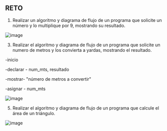 ## RETO
1. Realizar un algoritmo y diagrama de flujo de un programa que solicite un número y lo multiplique por 9, mostrando su resultado.

![image](https://user-images.githubusercontent.com/103066587/163252566-c6bcfe12-aa22-462c-8c9a-5e07563923e0.png)

3. Realizar el algoritmo y diagrama de flujo de un programa que solicite un numero de metros y los convierta a yardas, mostrando el resultado.

-inicio

-declarar - num_mts, resultado

-mostrar- "número de metros a convertir"

-asignar - num_mts



![image](https://user-images.githubusercontent.com/103066587/163252665-f8e8f34e-f6c4-4d44-b6db-62e40d1d9fd7.png)

5. Realizar el algoritmo y diagrama de flujo de un programa que calcule el área de un triángulo.

![image](https://user-images.githubusercontent.com/103066587/163252734-a75432e4-f5ef-4b05-af24-3d4a997cc322.png)


